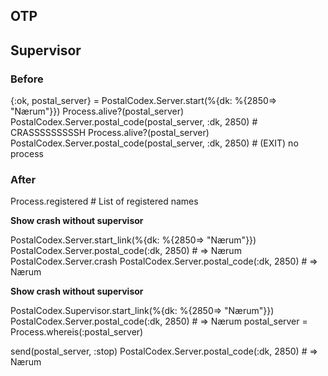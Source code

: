 ## OTP


## Supervisor

### Before

{:ok, postal_server} = PostalCodex.Server.start(%{dk: %{2850=> "Nærum"}})
Process.alive?(postal_server)
PostalCodex.Server.postal_code(postal_server, :dk, 2850) # CRASSSSSSSSSH
Process.alive?(postal_server)
PostalCodex.Server.postal_code(postal_server, :dk, 2850) #  (EXIT) no process

### After

Process.registered # List of registered names

__Show crash without supervisor__

PostalCodex.Server.start_link(%{dk: %{2850=> "Nærum"}})
PostalCodex.Server.postal_code(:dk, 2850) # => Nærum
PostalCodex.Server.crash
PostalCodex.Server.postal_code(:dk, 2850) # => Nærum

__Show crash without supervisor__

PostalCodex.Supervisor.start_link(%{dk: %{2850=> "Nærum"}})
PostalCodex.Server.postal_code(:dk, 2850) # => Nærum
postal_server = Process.whereis(:postal_server)

send(postal_server, :stop)
PostalCodex.Server.postal_code(:dk, 2850) # => Nærum
